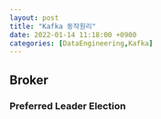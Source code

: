 ```yaml
---
layout: post
title: "Kafka 동작원리"
date: 2022-01-14 11:18:00 +0900
categories: [DataEngineering,Kafka]
---
```


## Broker

### Preferred Leader Election
